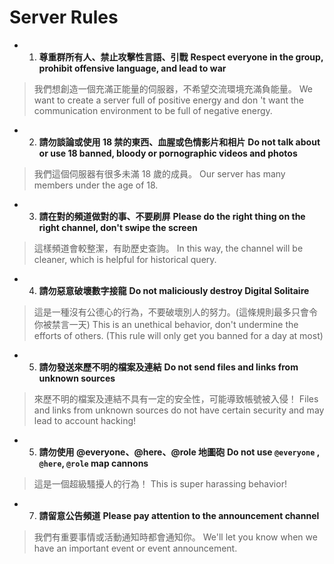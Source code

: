 # Server Rules

- 1. **尊重群所有人、禁止攻擊性言語、引戰**
     **Respect everyone in the group, prohibit offensive language, and lead to war**

> 我們想創造一個充滿正能量的伺服器，不希望交流環境充滿負能量。
> We want to create a server full of positive energy and don 't want the communication environment to be full of negative energy.

- 2. **請勿談論或使用 18 禁的東西、血腥或色情影片和相片**
     **Do not talk about or use 18 banned, bloody or pornographic videos and photos**

> 我們這個伺服器有很多未滿 18 歲的成員。
> Our server has many members under the age of 18.

- 3. **請在對的頻道做對的事、不要刷屏**
     **Please do the right thing on the right channel, don't swipe the screen**

> 這樣頻道會較整潔，有助歷史查詢。
> In this way, the channel will be cleaner, which is helpful for historical query.

- 4. **請勿惡意破壞數字接龍**
     **Do not maliciously destroy Digital Solitaire**

> 這是一種沒有公德心的行為，不要破壞別人的努力。(這條規則最多只會令你被禁言一天)
> This is an unethical behavior, don't undermine the efforts of others. (This rule will only get you banned for a day at most)

- 5.  **請勿發送來歷不明的檔案及連結**
      **Do not send files and links from unknown sources**

> 來歷不明的檔案及連結不具有一定的安全性，可能導致帳號被入侵！
> Files and links from unknown sources do not have certain security and may lead to account hacking!

- 5. **請勿使用 @everyone、@here、@role 地圖砲**
     **Do not use `@everyone` , `@here`, `@role` map cannons**

> 這是一個超級騷擾人的行為！
> This is super harassing behavior!

- 7. **請留意公告頻道**
     **Please pay attention to the announcement channel**

> 我們有重要事情或活動通知時都會通知你。
> We'll let you know when we have an important event or event announcement.
